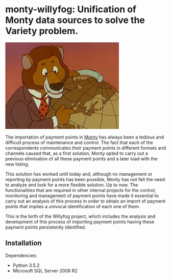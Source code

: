 # monty-willyfog: Unification of Monty data sources to solve the Variety problem.

![Willyfog](data/images/willyfog_logo.jpg)

The importation of payment points in [Monty](http://www.montyglobal.es/) has always been a tedious and difficult process of maintenance and control. The fact that each of the correspondents communicates their payment points in different formats and channels caused that, as a first solution, Monty opted to carry out a previous elimination of all these payment points and a later load with the new listing.

This solution has worked until today and, although no management or reporting by payment points has been possible, Monty has not felt the need to analyze and look for a more flexible solution. Up to now. The functionalities that are required in other internal projects for the control, monitoring and management of payment points have made it essential to carry out an analysis of this process in order to obtain an import of payment points that implies a univocal identification of each one of them.

This is the birth of the Willyfog project, which includes the analysis and development of this process of importing payment points having these payment points persistently identified.

Installation
-----------
Dependencies:

* Python 3.5.2
* Microsoft SQL Server 2008 R2